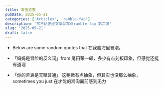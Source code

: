 ```yaml
---
title: 零伍贰壹
pubDate: 2025-05-21
categories: ['Articles', 'ramble-fap']
description: '写不动正经文章就写点ramble fap 第二弹'
slug: '2025-05-21'
draft: false
---
```


- Below are some random quotes that 在我脑海里冒泡。

- 「妈妈是冒险的反义词」from 尾田荣一郎，多少有点刻板印象，但感觉还挺有道理

- 「你的苦衷是天赋普通」
   这稍微有点抽象，但其实也没那么抽象，sometimes you just 在才能的鸿沟面前感到无力
